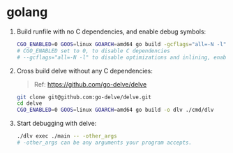 # golang

1. Build runfile with no C dependencies, and enable debug symbols:

   ```bash
   CGO_ENABLED=0 GOOS=linux GOARCH=amd64 go build -gcflags="all=-N -l" -o main main.go
   # CGO_ENABLED set to 0, to disable C dependencies
   # --gcflags="all=-N -l" to disable optimizations and inlining, enabling debugging.
   ```

1. Cross build delve without any C dependencies:

   > Ref: <https://github.com/go-delve/delve>

   ```bash
   git clone git@github.com:go-delve/delve.git
   cd delve
   CGO_ENABLED=0 GOOS=linux GOARCH=amd64 go build -o dlv ./cmd/dlv
   ```

1. Start debugging with delve:

   ```bash
   ./dlv exec ./main -- -other_args
   # -other_args can be any arguments your program accepts.
   ```
